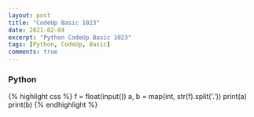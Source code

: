 ```yaml
---
layout: post
title: "CodeUp Basic 1023"
date: 2021-02-04
excerpt: "Python CodeUp Basic 1023"
tags: [Python, CodeUp, Basic]
comments: true
---
```


### Python
{% highlight css %}
f = float(input())
a, b = map(int, str(f).split('.'))
print(a)
print(b)
{% endhighlight %}